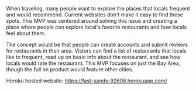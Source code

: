 When traveling, many people want to explore the places that locals frequent and would recommend.
Current websites don't make it easy to find these spots. This MVP was centered around solving this issue 
and creating a place where people can explore local's favorite restaurants and how locals feel about them. 

The concept would be that people can create accounts and submit reviews for restaurants in their area. Vistors can
find a list of restaurants that locals like to frequent, read up on basic info about the restaurant, and see how locals would
rate the restaurant. This MVP focuses on just the Bay Area, though the full on product would feature other cities.

Heroku hosted website: https://fast-sands-92606.herokuapp.com/
